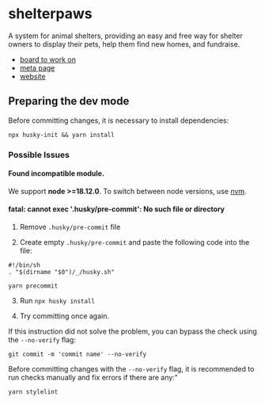 # shelterpaws
A system for animal shelters, providing an easy and free way for shelter owners to display their pets, help them find new homes, and fundraise.

- [board to work on](https://github.com/orgs/qase-tms/projects/5/views/1)
- [meta page](https://meta.shelterpaws.org)
- [website](https://shelterpaws.org)

## Preparing the dev mode

Before committing changes, it is necessary to install dependencies:

```
npx husky-init && yarn install
```

### Possible Issues

#### Found incompatible module.

We support **node >=18.12.0**. To switch between node versions, use [nvm](https://github.com/nvm-sh/nvm).

#### fatal: cannot exec '.husky/pre-commit': No such file or directory

1. Remove `.husky/pre-commit` file

2. Create empty `.husky/pre-commit` and paste the following code into the file:

```
#!/bin/sh
. "$(dirname "$0")/_/husky.sh"

yarn precommit
```

3. Run `npx husky install`

5. Try committing once again.

If this instruction did not solve the problem, you can bypass the check using the `--no-verify` flag:

```
git commit -m 'commit name' --no-verify
```

Before committing changes with the `--no-verify` flag, it is recommended to run checks manually and fix errors if there are any:"

```
yarn stylelint
```
